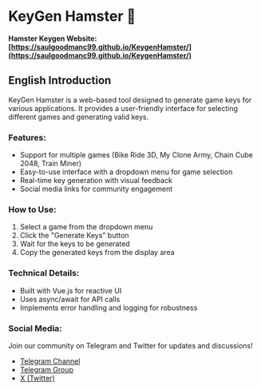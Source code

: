 # KeyGen Hamster 🐹

**Hamster Keygen Website: [https://saulgoodmanc99.github.io/KeygenHamster/](https://saulgoodmanc99.github.io/KeygenHamster/)**



## English Introduction

KeyGen Hamster is a web-based tool designed to generate game keys for various applications. It provides a user-friendly interface for selecting different games and generating valid keys.

### Features:
- Support for multiple games (Bike Ride 3D, My Clone Army, Chain Cube 2048, Train Miner)
- Easy-to-use interface with a dropdown menu for game selection
- Real-time key generation with visual feedback
- Social media links for community engagement

### How to Use:
1. Select a game from the dropdown menu
2. Click the "Generate Keys" button
3. Wait for the keys to be generated
4. Copy the generated keys from the display area

### Technical Details:
- Built with Vue.js for reactive UI
- Uses async/await for API calls
- Implements error handling and logging for robustness

### Social Media:
Join our community on Telegram and Twitter for updates and discussions!
- [Telegram Channel](https://t.me/MoreAirdrop0)
- [Telegram Group](https://t.me/MoreAirdropChat)
- [X (Twitter)](https://x.com/giftcheck)

